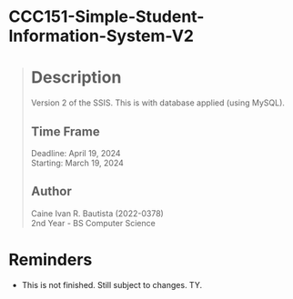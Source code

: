 # CCC151-Simple-Student-Information-System-V2

> # Description
> Version 2 of the SSIS. This is with database applied (using MySQL).
>
> ## Time Frame
> Deadline: April 19, 2024 <br>
> Starting: March 19, 2024
>
> ## Author
> Caine Ivan R. Bautista (2022-0378) <br>
> 2nd Year - BS Computer Science 

# Reminders
- This is not finished. Still subject to changes. TY.